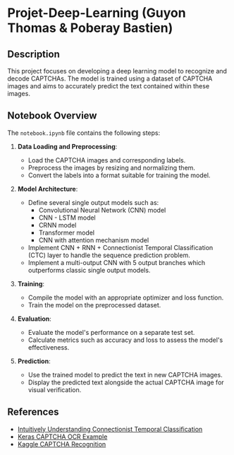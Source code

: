 # Projet-Deep-Learning (Guyon Thomas & Poberay Bastien)

## Description
This project focuses on developing a deep learning model to recognize and decode CAPTCHAs. The model is trained using a dataset of CAPTCHA images and aims to accurately predict the text contained within these images.

## Notebook Overview
The `notebook.ipynb` file contains the following steps:

1. **Data Loading and Preprocessing**:
    - Load the CAPTCHA images and corresponding labels.
    - Preprocess the images by resizing and normalizing them.
    - Convert the labels into a format suitable for training the model.

2. **Model Architecture**:
    - Define several single output models such as:
        - Convolutional Neural Network (CNN) model
        - CNN - LSTM model
        - CRNN model
        - Transformer model
        - CNN with attention mechanism model
    - Implement CNN + RNN + Connectionist Temporal Classification (CTC) layer to handle the sequence prediction problem.
    - Implement a multi-output CNN with 5 output branches which outperforms classic single output models.

3. **Training**:
    - Compile the model with an appropriate optimizer and loss function.
    - Train the model on the preprocessed dataset.

4. **Evaluation**:
    - Evaluate the model's performance on a separate test set.
    - Calculate metrics such as accuracy and loss to assess the model's effectiveness.

5. **Prediction**:
    - Use the trained model to predict the text in new CAPTCHA images.
    - Display the predicted text alongside the actual CAPTCHA image for visual verification.

## References
- [Intuitively Understanding Connectionist Temporal Classification](https://towardsdatascience.com/intuitively-understanding-connectionist-temporal-classification-3797e43a86c)
- [Keras CAPTCHA OCR Example](https://keras.io/examples/vision/captcha_ocr/)
- [Kaggle CAPTCHA Recognition](https://www.kaggle.com/code/shawon10/captcha-recognition)
